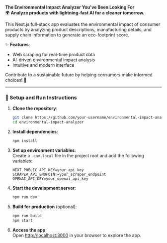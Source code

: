 **The Environmental Impact Analyzer You've Been Looking For**  
🌍 **Analyze products with lightning-fast AI for a cleaner tomorrow.**  

This Next.js full-stack app evaluates the environmental impact of consumer products by analyzing product descriptions, manufacturing details, and supply chain information to generate an eco-footprint score.  

✨ **Features**:  
- Web scraping for real-time product data  
- AI-driven environmental impact analysis  
- Intuitive and modern interface  

Contribute to a sustainable future by helping consumers make informed choices! 🚀  

---

### 🔧 Setup and Run Instructions  

1. **Clone the repository**:  
   ```bash
   git clone https://github.com/your-username/environmental-impact-analyzer.git
   cd environmental-impact-analyzer
   ```

2. **Install dependencies**:  
   ```bash
   npm install
   ```

3. **Set up environment variables**:  
   Create a `.env.local` file in the project root and add the following variables:  
   ```env
   NEXT_PUBLIC_API_KEY=your_api_key
   SCRAPER_API_ENDPOINT=your_scraper_endpoint
   OPENAI_API_KEY=your_openai_api_key
   ```

4. **Start the development server**:  
   ```bash
   npm run dev
   ```

5. **Build for production** (optional):  
   ```bash
   npm run build
   npm start
   ```

6. **Access the app**:  
   Open [http://localhost:3000](http://localhost:3000) in your browser to explore the app.
